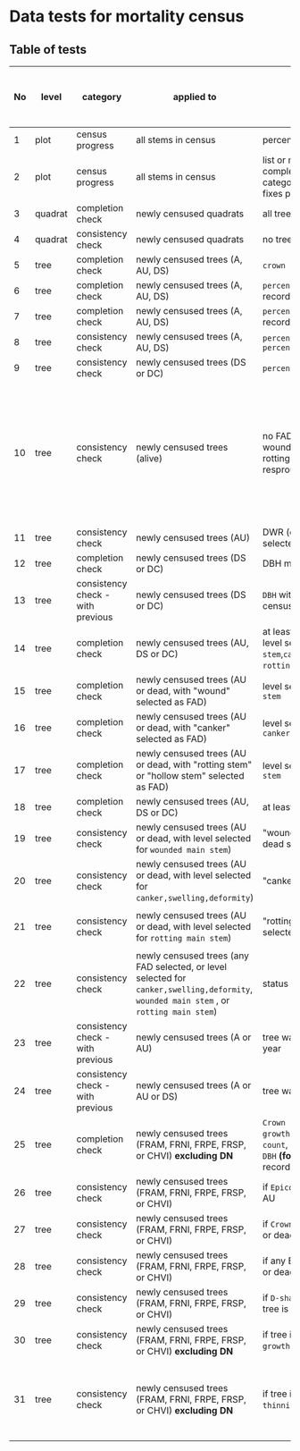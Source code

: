 # Data tests for mortality census

## Table of tests 

No|level | category | applied to | test  | warning (W) or error (E) | coded | requires field fix? | auto fix (when applicable) | core or SCBI add-on?
----  |----  | ---- | ----  | ----  | ---- | ---- | ---- | ----  | ---- 
1|plot | census progress | all stems in census | percent trees censused | NA |  2021 | NA | NA | core
2|plot | census progress | all stems in census | list or map of quadrats completed, with additional category for censused with fixes pending | NA |  2021 | NA | NA | core 
3|quadrat | completion check | newly censused quadrats | all trees censused |  E | 2021 | Y | NA | core
4|quadrat  | consistency check | newly censused quadrats | no trees are duplicated |   W | 2021 | N | use latest record | core
5|tree | completion check | newly censused trees (A, AU, DS) | `crown position` is recorded | E | 2021 | Y | NA | core
6|tree | completion check | newly censused trees (A, AU, DS) |`percentage of crown intact` is recorded | E | 2021 | Y | NA | core
7|tree | completion check | newly censused trees (A, AU, DS) |`percentage of crown living` is recorded | E | 2021 | Y | NA | core
8|tree | consistency check | newly censused trees (A, AU, DS) | `percentage of crown living` ≤ `percentage of crown intact` | E | 2021 | initially | [issue 13](https://github.com/SCBI-ForestGEO/SCBImortality/issues/13)| core
9|tree | consistency check | newly censused trees (DS or DC) | `percentage of crown living` = 0 | E | 2021 | Y | NA| core
10|tree | consistency check | newly censused trees (alive) | no FAD is selected; no record of wounded main stem, canker, or rotting trunk; DWR (dead with resprouts) not selected | E | 2021 | sometimes | if `percentage of crown living`>0, change status to AU; otherwise requires field check (to determine DS vs DC) | core
11|tree | consistency check | newly censused trees (AU) | DWR (dead with resprouts) not selected |E |  2021 | initially | ---| core
12|tree | completion check | newly censused trees (DS or DC) | DBH measured | E | 2021 | Y | NA | core
13|tree | consistency check - with previous | newly censused trees (DS or DC) | `DBH` within 2cm of most recent census DBH | W | 2021 | Y | NA| SCBI
14|tree | completion check | newly censused trees (AU, DS or DC) | at least one FAD is selected (OR level selected for `wounded main stem`,`canker,swelling,deformity`, `rotting main stem`)* | E |2021 | Y | NA | core
15|tree | completion check | newly censused trees (AU or dead, with "wound" selected as FAD) | level selected for `wounded main stem` | E |2021 | Y | NA | core
16|tree | completion check | newly censused trees (AU or dead, with "canker" selected as FAD) | level selected for `canker,swelling,deformity` |E | 2021 | Y | NA | core
17|tree | completion check | newly censused trees (AU or dead, with "rotting stem" or "hollow stem" selected as FAD) | level selected for `rotting main stem` | E |2021 | Y | NA | core
18|tree | completion check | newly censused trees (AU, DS or DC) | at least one photo was taken | W | not yet | Y | NA | core
19|tree | consistency check | newly censused trees (AU or dead, with level selected for `wounded main stem`)| "wound" selected as FAD, AU or dead selected as status | W| 2021 | N | add wound to FAD list* | core
20|tree | consistency check | newly censused trees (AU or dead, with level selected for `canker,swelling,deformity`)| "canker" selected as FAD | W| 2021 | N | add canker to FAD list* | core
21|tree | consistency check | newly censused trees (AU or dead, with level selected for `rotting main stem`)| "rotting stem" or "hollow stem" selected as FAD| W| 2021 | N | add `rotting main stem` to FAD list* | core
22|tree | consistency check | newly censused trees (any FAD selected, or level selected for `canker,swelling,deformity`, `wounded main stem` , or `rotting main stem`)| status selected as AU or dead | W| 2021 | N | change live to AU | core
23|tree | consistency check - with previous | newly censused trees (A or AU) | tree was A or AU in previous year | W| 2021 | Y | NA| SCBI
24|tree | consistency check - with previous | newly censused trees (A or AU or DS) | tree was not DC in previous year | W| 2021 | Y | NA| SCBI
25|tree | completion check | newly censused trees (FRAM, FRNI, FRPE, FRSP, or CHVI) **excluding DN**| `Crown thinning`, `Epicormic growth`,  `D-shaped exit hole count`, `Crown position < 10 cm DBH` **(for stems <10cm)** all recorded | E | 2021 | Y | NA | SCBI
26|tree | consistency check | newly censused trees (FRAM, FRNI, FRPE, FRSP, or CHVI) | if `Epicormic growth`>0, tree is AU | E | 2021 | N | set status to AU | SCBI
27|tree | consistency check | newly censused trees (FRAM, FRNI, FRPE, FRSP, or CHVI) | if `Crown thinning`>1 , tree is AU or dead | E | 2021 |  sometimes | | SCBI
28|tree | consistency check | newly censused trees (FRAM, FRNI, FRPE, FRSP, or CHVI) | if any EABF recorded, tree is AU or dead | E | 2021 | sometimes | --- | SCBI
29|tree | consistency check | newly censused trees (FRAM, FRNI, FRPE, FRSP, or CHVI) | if `D-shaped exit hole count`>0, tree is AU or dead | E | 2021 | sometimes | --- | SCBI
30|tree | consistency check | newly censused trees (FRAM, FRNI, FRPE, FRSP, or CHVI) **excluding DN**| if tree is dead, `Epicormic growth`=0  | E | 2021 | sometimes | --- | SCBI
31|tree | consistency check | newly censused trees (FRAM, FRNI, FRPE, FRSP, or CHVI) **excluding DN**| if tree is dead, `Crown thinning`=5 | E | 2021 |  sometimes | Just the ones that are zero should be auto changed to 5.| SCBI



